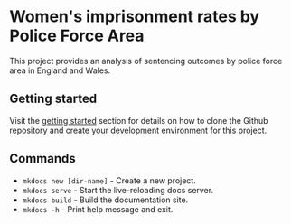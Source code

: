 # Women's imprisonment rates by Police Force Area

This project provides an analysis of sentencing outcomes by police force area in England and Wales.

## Getting started
Visit the [getting started](getting-started/index.md) section for details on how to clone the Github repository and create your development environment for this project.

## Commands

* `mkdocs new [dir-name]` - Create a new project.
* `mkdocs serve` - Start the live-reloading docs server.
* `mkdocs build` - Build the documentation site.
* `mkdocs -h` - Print help message and exit.
